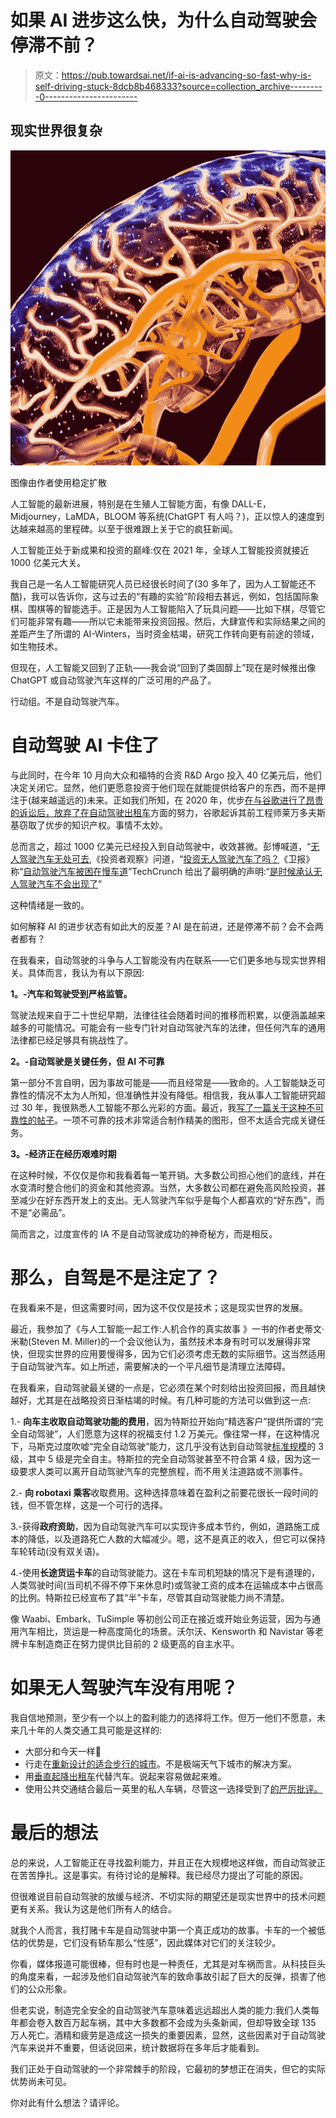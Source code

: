 # 如果 AI 进步这么快，为什么自动驾驶会停滞不前？

> 原文：<https://pub.towardsai.net/if-ai-is-advancing-so-fast-why-is-self-driving-stuck-8dcb8b468333?source=collection_archive---------0----------------------->

## 现实世界很复杂

![](img/168e02d2d4c4338390952296a45a7bd4.png)

图像由作者使用稳定扩散

人工智能的最新进展，特别是在生殖人工智能方面，有像 DALL-E，Midjourney，LaMDA，BLOOM 等系统(ChatGPT 有人吗？)，正以惊人的速度到达越来越高的里程碑。以至于很难跟上关于它的疯狂新闻。

人工智能正处于新成果和投资的巅峰:仅在 2021 年，全球人工智能投资就接近 1000 亿美元大关。

我自己是一名人工智能研究人员已经很长时间了(30 多年了，因为人工智能还不酷)，我可以告诉你，这与过去的“有趣的实验”阶段相去甚远，例如，包括国际象棋、围棋等的智能选手。正是因为人工智能陷入了玩具问题——比如下棋，尽管它们可能非常有趣——所以它未能带来投资回报。然后，大肆宣传和实际结果之间的差距产生了所谓的 AI-Winters，当时资金枯竭，研究工作转向更有前途的领域，如生物技术。

但现在，人工智能又回到了正轨——我会说“回到了类固醇上”现在是时候推出像 ChatGPT 或自动驾驶汽车这样的广泛可用的产品了。

行动组。不是自动驾驶汽车。

# 自动驾驶 AI 卡住了

与此同时，在今年 10 月向大众和福特的合资 R&D Argo 投入 40 亿美元后，他们决定关闭它。显然，他们更愿意投资于他们现在就能提供给客户的东西，而不是押注于(越来越遥远的)未来。正如我们所知，在 2020 年，优步[在与谷歌进行了昂贵的诉讼后，放弃了在自动驾驶出租车](https://www.wired.com/story/uber-gives-up-self-driving-dream/)方面的努力，谷歌起诉其前工程师莱万多夫斯基窃取了优步的知识产权。事情不太妙。

总而言之，超过 1000 亿美元已经投入到自动驾驶中，收效甚微。彭博喊道，“[无人驾驶汽车无处可去](https://www.bloomberg.com/news/features/2022-10-06/even-after-100-billion-self-driving-cars-are-going-nowhere),《投资者观察》问道，“[投资无人驾驶汽车了吗？](https://www.investmentmonitor.ai/analysis/have-the-wheels-come-off-investment-in-autonomous-vehicles)《卫报》称“[自动驾驶汽车被困在慢车道](https://www.theguardian.com/technology/2022/mar/27/how-self-driving-cars-got-stuck-in-the-slow-lane)”TechCrunch 给出了最明确的声明:“[是时候承认无人驾驶汽车不会出现了](https://tcrn.ch/3W9BmOE)”

这种情绪是一致的。

如何解释 AI 的进步状态有如此大的反差？AI 是在前进，还是停滞不前？会不会两者都有？

在我看来，自动驾驶的斗争与人工智能没有内在联系——它们更多地与现实世界相关。具体而言，我认为有以下原因:

**1。-汽车和驾驶受到严格监管。**

驾驶法规来自于二十世纪早期，法律往往会随着时间的推移而积累，以便涵盖越来越多的可能情况。可能会有一些专门针对自动驾驶汽车的法律，但任何汽车的通用法律都已经足够具有挑战性了。

**2。-自动驾驶是关键任务，但 AI 不可靠**

第一部分不言自明，因为事故可能是——而且经常是——致命的。人工智能缺乏可靠性的情况不太为人所知，但准确性并没有降低。相信我，我从事人工智能研究超过 30 年，我很熟悉人工智能不那么光彩的方面。最近，我[写了一篇关于这种不可靠性的帖子](https://medium.com/towards-artificial-intelligence/ai-is-unreliable-79245f529233)。一项不可靠的技术非常适合制作精美的图形，但不太适合完成关键任务。

**3。-经济正在经历艰难时期**

在这种时候，不仅仅是你和我看着每一笔开销。大多数公司担心他们的底线，并在水变清时整合他们的资金和其他资源。当然，大多数公司都在避免高风险投资，甚至减少在好东西开发上的支出。无人驾驶汽车似乎是每个人都喜欢的“好东西”，而不是“必需品”。

简而言之，过度宣传的 IA 不是自动驾驶成功的神奇秘方，而是相反。

# 那么，自驾是不是注定了？

在我看来不是，但这需要时间，因为这不仅仅是技术；这是现实世界的发展。

最近，我参加了《与人工智能一起工作:人机合作的真实故事 》一书的作者史蒂文·米勒(Steven M. Miller)的一个会议他认为，虽然技术本身有时可以发展得非常快，但现实世界的应用要慢得多，因为它们必须考虑无数的实际细节。这当然适用于自动驾驶汽车。如上所述，需要解决的一个平凡细节是清理立法障碍。

在我看来，自动驾驶最关键的一点是，它必须在某个时刻给出投资回报，而且越快越好，尤其是在战略投资日渐枯竭的时候。有几种可能的方法可以做到这一点:

1.- **向车主收取自动驾驶功能的费用**，因为特斯拉开始向“精选客户”提供所谓的“完全自动驾驶”，人们愿意为这样的祝福支付 1.2 万美元。像往常一样，在这种情况下，马斯克过度吹嘘“完全自动驾驶”能力，这几乎没有达到自动驾驶[标准规模](https://en.wikipedia.org/wiki/Self-driving_car)的 3 级，其中 5 级是完全自主。特斯拉的完全自动驾驶甚至不符合第 4 级，因为这一级要求人类可以离开自动驾驶汽车的完整旅程，而不用关注道路或不测事件。

2.- **向 robotaxi 乘客**收取费用。这种选择意味着在盈利之前要花很长一段时间的钱，但不管怎样，这是一个可行的选择。

3.-获得**政府资助**，因为自动驾驶汽车可以实现许多成本节约，例如，道路施工成本的降低，以及道路死亡人数的大幅减少。嗯，这不是真正的收入，但它可以保持车轮转动(没有双关语)。

4.-使用**长途货运卡车**的自动驾驶能力。这在卡车司机短缺的情况下是有道理的，人类驾驶时间(当司机不得不停下来休息时)或驾驶工资的成本在运输成本中占很高的比例。特斯拉已经宣布了其“半”卡车，尽管其自动驾驶能力尚不清楚。

像 Waabi、Embark、TuSimple 等初创公司正在接近或开始业务运营，因为与通用汽车相比，货运是一种高度简化的场景。沃尔沃、Kensworth 和 Navistar 等老牌卡车制造商正在努力提供比目前的 2 级更高的自主水平。

# 如果无人驾驶汽车没有用呢？

我自信地预测，至少有一个以上的盈利能力的选择将工作。但万一他们不愿意，未来几十年的人类交通工具可能是这样的:

*   大部分和今天一样🙁
*   行走在[重新设计的适合步行的城市](https://www.smartcitiesdive.com/ex/sustainablecitiescollective/five-cities-show-future-walkability/1066681/)。不是极端天气下城市的解决方案。
*   用[垂直起降出租车](https://www.bbc.com/news/business-63709754)代替汽车。说起来容易做起来难。
*   使用公共交通结合最后一英里的私人车辆，尽管这一选择受到了[的严厉批评。](https://www.nytimes.com/2018/04/20/technology/electric-scooters-are-causing-havoc-this-man-is-shrugging-it-off.html)

# 最后的想法

总的来说，人工智能正在寻找盈利能力，并且正在大规模地这样做，而自动驾驶正在苦苦挣扎。这是事实。有待讨论的是解释。我已经尽力提出了可能的原因。

但很难说目前自动驾驶的放缓与经济、不切实际的期望还是现实世界中的技术问题更有关系。我认为这是他们所有人的结合。

就我个人而言，我打赌卡车是自动驾驶中第一个真正成功的故事。卡车的一个被低估的优势是，它们没有轿车那么“性感”，因此媒体对它们的关注较少。

你看，媒体报道可能很棒，但有时也是一种责任，尤其是对车祸而言。从科技巨头的角度来看，一起涉及他们自动驾驶汽车的致命事故引起了巨大的反弹，损害了他们的公众形象。

但老实说，制造完全安全的自动驾驶汽车意味着远远超出人类的能力:我们人类每年都会卷入数百万起车祸，其中大多数都不会成为头条新闻，但却导致全球 135 万人死亡。酒精和疲劳是造成这一损失的重要因素，显然，这些因素对于自动驾驶汽车来说并不重要，但话说回来，统计数据将在多年后才能看到。

我们正处于自动驾驶的一个非常棘手的阶段，它最初的梦想正在消失，但它的实际优势尚未可见。

你对此有什么想法？请评论。